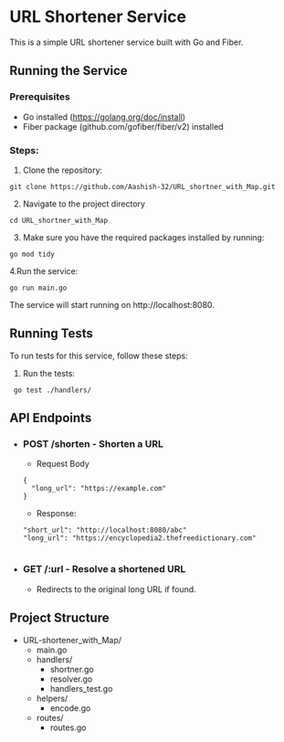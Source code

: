 # URL Shortener Service
This is a simple URL shortener service built with Go and Fiber.
## Running the Service
### Prerequisites
- Go installed (https://golang.org/doc/install)
- Fiber package (github.com/gofiber/fiber/v2) installed

### Steps:
1. Clone the repository:
```
git clone https://github.com/Aashish-32/URL_shortner_with_Map.git
```
2. Navigate to the project directory
```
cd URL_shortner_with_Map
```
3. Make sure you have the required packages installed by running:
```
go mod tidy
```
4.Run the service:
```
go run main.go
```
The service will start running on http://localhost:8080.

## Running Tests
To run tests for this service, follow these steps:


1. Run the tests:
```
 go test ./handlers/
```

## API Endpoints
- ### POST /shorten - Shorten a URL
  - Request Body
  ```
  {
    "long_url": "https://example.com"
  }
  ```
  - Response:
  ```
  "short_url": "http://localhost:8080/abc"
  "long_url": "https://encyclopedia2.thefreedictionary.com"
  
  
  ```

- ### GET /:url - Resolve a shortened URL
  - Redirects to the original long URL if found.




## Project Structure
- URL-shortener_with_Map/
    - main.go
    - handlers/
        - shortner.go
        - resolver.go
        - handlers_test.go
    - helpers/
        - encode.go
    - routes/
        - routes.go



